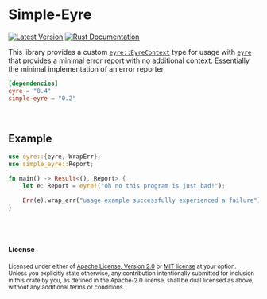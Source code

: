Simple-Eyre
===========

[![Latest Version](https://img.shields.io/crates/v/simple-eyre.svg)](https://crates.io/crates/simple-eyre)
[![Rust Documentation](https://img.shields.io/badge/api-rustdoc-blue.svg)](https://docs.rs/simple-eyre)

This library provides a custom [`eyre::EyreContext`] type for usage with
[`eyre`] that provides a minimal error report with no additional context.
Essentially the minimal implementation of an error reporter.

```toml
[dependencies]
eyre = "0.4"
simple-eyre = "0.2"
```

<br>

## Example

```rust
use eyre::{eyre, WrapErr};
use simple_eyre::Report;

fn main() -> Result<(), Report> {
    let e: Report = eyre!("oh no this program is just bad!");

    Err(e).wrap_err("usage example successfully experienced a failure")
}
```

<br>

<br>

#### License

<sup>
Licensed under either of <a href="LICENSE-APACHE">Apache License, Version
2.0</a> or <a href="LICENSE-MIT">MIT license</a> at your option.
</sup>

<br>

<sub>
Unless you explicitly state otherwise, any contribution intentionally submitted
for inclusion in this crate by you, as defined in the Apache-2.0 license, shall
be dual licensed as above, without any additional terms or conditions.
</sub>

[`eyre::EyreContext`]: https://docs.rs/eyre/*/eyre/trait.EyreContext.html
[`eyre`]: https://docs.rs/eyre
